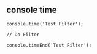 

## console time 

```
console.time('Test Filter');

// Do Filter

console.timeEnd('Test Filter');

```

